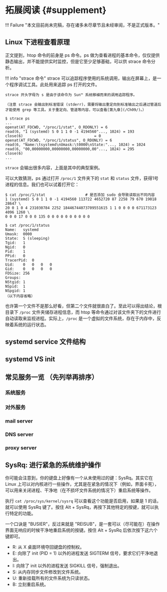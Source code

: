 # 拓展阅读 {#supplement}

!!! Failure "本文目前尚未完稿，存在诸多未尽章节且未经审阅，不是正式版本。"

## Linux 下进程查看原理

正文提到，htop 命令的前身是 ps 命令。ps 做为查看进程的基本命令，仅仅提供静态输出，并不能提供实时监控，但是它至少足够基础，可以供 strace 命令分析。

!!! info "strace 命令"
    strace 可以追踪程序使用的系统调用，输出在屏幕上，是一个程序调试工具。此处用来追踪 ps 打开的文件。
    
    strace 开头字母为 s 是由于该命令为 Sun™ 系统移植而来的调用追踪程序。
    
    （注意 strace 会输出到标准错误 (stderr)，需要将输出重定向到标准输出之后通过管道后才能使用 grep 等工具。关于重定向、管道等内容，可以查看[第九章](/Ch09/)。）
    
```shell 
$ strace ps
...
openat(AT_FDCWD, "/proc/1/stat", O_RDONLY) = 6
read(6, "1 (systemd) S 0 1 1 0 -1 4194560"..., 1024) = 193
close(6)                                = 0
openat(AT_FDCWD, "/proc/1/status", O_RDONLY) = 6
read(6, "Name:\tsystemd\nUmask:\t0000\nState:"..., 1024) = 1024
read(6, "00,00000000,00000000,00000000,00"..., 1024) = 295
close(6)
...
```

`strace` 会输出很多内容，上面是其中的典型案例。

可以大致猜测，ps 通过打开 `/proc/1` 文件夹下的 `stat` 和 `status` 文件，获得1号进程的信息。我们也可以试着打开它：

```shell 
$ cat /proc/1/stat                  # 是否添加 sudo 会导致读取出不同内容
1 (systemd) S 0 1 1 0 -1 4194560 113722 4652720 87 2258 79 670 19018 28647 \
20 0 1 0 4 231030784 2252 18446744073709551615 1 1 0 0 0 0 671173123 4096 1260 \
0 0 0 17 0 0 0 135 0 0 0 0 0 0 0 0 0 0

$ cat /proc/1/status
Name:	systemd
Umask:	0000
State:	S (sleeping)
Tgid:	1
Ngid:	0
Pid:	1
PPid:	0
TracerPid:	0
Uid:	0	0	0	0
Gid:	0	0	0	0
FDSize:	256
Groups:	 
NStgid:	1
NSpid:	1
NSpgid:	1
（以下内容省略）
```

也许第一个文件不是那么好看，但第二个文件就很直白了。至此可以得出结论，根目录下 `/proc` 文件夹储存进程信息，而 htop 等命令通过对该文件夹下的文件进行自动读取来监视进程。实际上，`/proc` 是一个虚拟的文件系统，存在于内存中，反映着系统的运行状态。

## systemd service 文件结构

## systemd VS init

## 常见服务一览 （先列举再排序）

### 系统服务

### 对外服务

### mail server

### DNS server

### proxy server


<!-- - 内核文件为什么以 **vmlinuz-版本号** 命名？
    
    <p style="font-size: smaller">简言之，vm是virtual memory，z代表内核被gzip压过，详细情况见[www.linfo.org/vmlinuz.html↗](http://www.linfo.org/vmlinuz.html)，中文 [www.cnblogs.com/beanmoon/archive/2012/10/23/2735886.html↗](https://www.cnblogs.com/beanmoon/archive/2012/10/23/2735886.html)</p>

- 我们一般使用的命令都十分简洁，那么它们都是哪些单词的缩写呢？
    
    <p style="font-size: smaller">许多情况下，不接触命令所对应的全称是无法记住命令的，然而从英文解释中我们可以自然地知道命令采用哪几个字母作为缩写，从而由名称得知命令用法。欲知详情，请看 [The Ultimate A To Z List of Linux Commands | Linux Command Line Reference](https://fossbytes.com/a-z-list-linux-command-line-reference/)</p> -->

## SysRq: 进行紧急的系统维护操作

你可能会注意到，你的键盘上好像有一个从未使用过的键：SysRq。其实它在 Linux 上可以对内核进行一些操作，尤其是在紧急的情况下（例如，界面卡死），可以用来关闭进程、干净地（在不损坏文件系统的情况下）重启系统等操作。

执行 `cat /proc/sys/kernel/sysrq` 可以查看这个功能是否启用，如果是 1 的话，就可以使用 SysRq 键了。按住 Alt + SysRq，再按下其他特定的按键，就可以执行特定的功能。

一个口诀是 "BUSIER"，反过来就是 "REISUB"，是一套可以（尽可能在）在操作界面无响应的时候干净地重启系统的按键。按住 Alt + SysRq 后依次按下这六个键即可。

- R: 从 X 桌面环境夺回键盘的控制权。
- E: 向除了 init (PID = 1) 以外的进程发送 SIGTERM 信号，要求它们干净地退出。
- I: 向除了 init 以外的进程发送 SIGKILL 信号，强制退出。
- S: 从内存同步文件修改到文件系统。
- U: 重新挂载所有的文件系统为只读状态。
- B: 立刻重启系统。